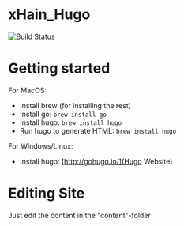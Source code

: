 # xHain_Hugo

[![Build Status](https://travis-ci.org/xHain-hackspace/xHain_Hugo.svg?branch=master)](https://travis-ci.org/xHain-hackspace/xHain_Hugo)

# Getting started

For MacOS:
* Install brew (for installing the rest)
* Install go: ``brew install go``
* Install hugo: ``brew install hugo``
* Run hugo to generate HTML: ``brew install hugo``

For Windows/Linux:
* Install hugo: [http://gohugo.io/](Hugo Website)

# Editing Site

Just edit the content in the "content"-folder
